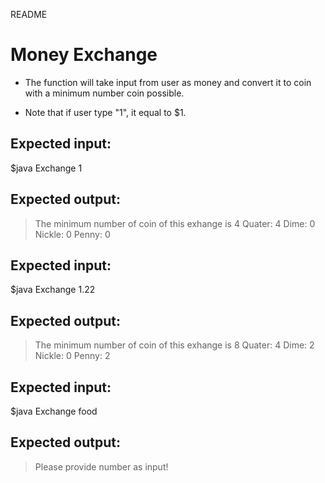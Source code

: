 README

# Money Exchange
- The function will take input from user as money and convert it to coin with a minimum number coin possible.

- Note that if user type "1", it equal to $1.


## Expected input:
$java Exchange 1
## Expected output:
>The minimum number of coin of this exhange is 4
 Quater: 4 Dime: 0 Nickle: 0 Penny: 0

## Expected input:
$java Exchange 1.22
## Expected output:
>The minimum number of coin of this exhange is 8
 Quater: 4 Dime: 2 Nickle: 0 Penny: 2

## Expected input:
$java Exchange food
## Expected output:
>Please provide number as input!